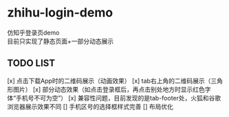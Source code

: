 # zhihu-login-demo
仿知乎登录页demo  
目前只实现了静态页面+一部分动态展示

## TODO LIST
[x] 点击下载App时的二维码展示（动画效果）
[x] tab右上角的二维码展示（三角形图片）
[x] 部分动态效果（如点击登录框后，再点击别处地方时显示红色字体“手机号不可为空”）
[x] 兼容性问题，目前发现的是tab-footer处，火狐和谷歌浏览器展示效果不同
[] 手机区号的选择框样式完善
[] 布局优化
